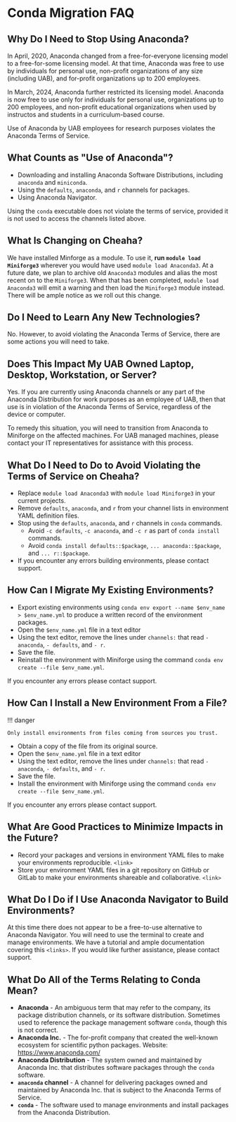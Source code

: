 # Conda Migration FAQ

## Why Do I Need to Stop Using Anaconda?

In April, 2020, Anaconda changed from a free-for-everyone licensing model to a free-for-some licensing model. At that time, Anaconda was free to use by individuals for personal use, non-profit organizations of any size (including UAB), and for-profit organizations up to 200 employees.

In March, 2024, Anaconda further restricted its licensing model. Anaconda is now free to use only for individuals for personal use, organizations up to 200 employees, and non-profit educational organizations when used by instructos and students in a curriculum-based course.

Use of Anaconda by UAB employees for research purposes violates the Anaconda Terms of Service.

## What Counts as "Use of Anaconda"?

- Downloading and installing Anaconda Software Distributions, including `anaconda` and `miniconda`.
- Using the `defaults`, `anaconda`, and `r` channels for packages.
- Using Anaconda Navigator.

Using the `conda` executable does not violate the terms of service, provided it is not used to access the channels listed above.

## What Is Changing on Cheaha?

We have installed Minforge as a module. To use it, **run `module load Miniforge3`** wherever you would have used `module load Anaconda3`. At a future date, we plan to archive old `Anaconda3` modules and alias the most recent on to the `Miniforge3`. When that has been completed, `module load Anaconda3` will emit a warning and then load the `Miniforge3` module instead. There will be ample notice as we roll out this change.

## Do I Need to Learn Any New Technologies?

No. However, to avoid violating the Anaconda Terms of Service, there are some actions you will need to take.

## Does This Impact My UAB Owned Laptop, Desktop, Workstation, or Server?

Yes. If you are currently using Anaconda channels or any part of the Anaconda Distribution for work purposes as an employee of UAB, then that use is in violation of the Anaconda Terms of Service, regardless of the device or computer.

To remedy this situation, you will need to transition from Anaconda to Miniforge on the affected machines. For UAB managed machines, please contact your IT representatives for assistance with this process.

## What Do I Need to Do to Avoid Violating the Terms of Service on Cheaha?

- Replace `module load Anaconda3` with `module load Miniforge3` in your current projects.
- Remove `defaults`, `anaconda`, and `r` from your channel lists in environment YAML definition files.
- Stop using the `defaults`, `anaconda`, and `r` channels in `conda` commands.
    - Avoid `-c defaults`, `-c anaconda`, and `-c r` as part of `conda install` commands.
    - Avoid `conda install defaults::$package`, `... anaconda::$package`, and `... r::$package`.
- If you encounter any errors building environments, please contact support.

## How Can I Migrate My Existing Environments?

- Export existing environments using `conda env export --name $env_name > $env_name.yml` to produce a written record of the environment packages.
- Open the `$env_name.yml` file in a text editor
- Using the text editor, remove the lines under `channels:` that read `- anaconda`, `- defaults`, and `- r`.
- Save the file.
- Reinstall the environment with Miniforge using the command `conda env create --file $env_name.yml`.

If you encounter any errors please contact support.

## How Can I Install a New Environment From a File?

<!-- markdownlint-disable MD046 -->
!!! danger

    Only install environments from files coming from sources you trust.
<!-- markdownlint-enable MD046 -->

- Obtain a copy of the file from its original source.
- Open the `$env_name.yml` file in a text editor
- Using the text editor, remove the lines under `channels:` that read `- anaconda`, `- defaults`, and `- r`.
- Save the file.
- Install the environment with Miniforge using the command `conda env create --file $env_name.yml`.

If you encounter any errors please contact support.

## What Are Good Practices to Minimize Impacts in the Future?

- Record your packages and versions in environment YAML files to make your environments reproducible. `<link>`
- Store your environment YAML files in a git repository on GitHub or GitLab to make your environments shareable and collaborative. `<link>`

## What Do I Do if I Use Anaconda Navigator to Build Environments?

At this time there does not appear to be a free-to-use alternative to Anaconda Navigator. You will need to use the terminal to create and manage environments. We have a tutorial and ample documentation covering this `<links>`. If you would like further assistance, please contact support.

## What Do All of the Terms Relating to Conda Mean?

- **Anaconda** - An ambiguous term that may refer to the company, its package distribution channels, or its software distribution. Sometimes used to reference the package management software `conda`, though this is not correct.
- **Anaconda Inc.** - The for-profit company that created the well-known ecosystem for scientific python packages. Website: <https://www.anaconda.com/>
- **Anaconda Distribution** - The system owned and maintained by Anaconda Inc. that distributes software packages through the `conda` software.
- **`anaconda` channel** - A channel for delivering packages owned and maintained by Anaconda Inc. that is subject to the Anaconda Terms of Service.
- **`conda`** - The software used to manage environments and install packages from the Anaconda Distribution.
